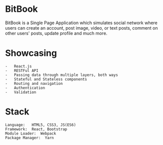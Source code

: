 # BitBook
BitBook is a Single Page Application which simulates social network where users can create an account, post image, video, or text posts, comment on other users' posts, update profile and much more.

# Showcasing 

    -   React.js
    -   RESTFul API
    -   Passing data through multiple layers, both ways
    -   Stateful and Stateless components
    -   Routing and navigation
    -   Authentication
    -   Validation

# Stack

    Language:   HTML5, CSS3, JS(ES6)
    Framework:  React, Bootstrap
    Module Loader:  Webpack
    Package Manager:  Yarn
